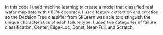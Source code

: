In this code I used machine learning to create a model that classified real wafer map data with >80% accuracy. I used feature extraction and creation so the Decision Tree classifier from SKLearn was able to distinguish the unique characteristics of each failure type. I used five categories of failure classification, Center, Edge-Loc, Donut, Near-Full, and Scratch.
